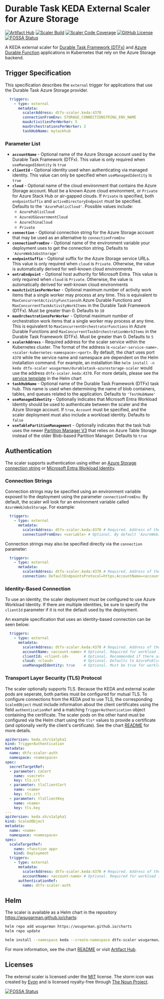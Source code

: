 # Durable Task KEDA External Scaler for Azure Storage
[![Artifact Hub](https://img.shields.io/endpoint?url=https://artifacthub.io/badge/repository/wsugarman)](https://artifacthub.io/packages/keda-scaler/wsugarman-keda-scalers/durabletask-azurestorage-scaler)
[![Scaler Build](https://github.com/wsugarman/durabletask-azurestorage-scaler/actions/workflows/scaler-ci.yml/badge.svg)](https://github.com/wsugarman/durabletask-azurestorage-scaler/actions/workflows/scaler-ci.yml)
[![Scaler Code Coverage](https://codecov.io/gh/wsugarman/durabletask-azurestorage-scaler/branch/main/graph/badge.svg)](https://codecov.io/gh/wsugarman/durabletask-azurestorage-scaler)
[![GitHub License](https://img.shields.io/github/license/wsugarman/durabletask-azurestorage-scaler?label=License)](https://github.com/wsugarman/durabletask-azurestorage-scaler/blob/main/LICENSE)
[![FOSSA Status](https://app.fossa.com/api/projects/git%2Bgithub.com%2Fwsugarman%2Fdurabletask-azurestorage-scaler.svg?type=shield)](https://app.fossa.com/projects/git%2Bgithub.com%2Fwsugarman%2Fdurabletask-azurestorage-scaler?ref=badge_shield)

A KEDA external scaler for [Durable Task Framework (DTFx)](https://github.com/Azure/durabletask) and [Azure Durable Function](https://github.com/Azure/azure-functions-durable-extension) applications in Kubernetes that rely on the Azure Storage backend.

## Trigger Specification
This specification describes the `external` trigger for applications that use the Durable Task Azure Storage provider.

```yml
  triggers:
    - type: external
      metadata:
        scalerAddress: dtfx-scaler.keda:4370
        connectionFromEnv: STORAGE_CONNECTIONSTRING_ENV_NAME
        maxActivitiesPerWorker: 5
        maxOrchestrationsPerWorker: 2
        taskHubName: mytaskhub
```

### Parameter List
- **`accountName`** - Optional name of the Azure Storage account used by the Durable Task Framework (DTFx). This value is only required when `useManagedIdentity` is `true`
- **`clientId`** - Optional identity used when authenticating via managed identity. This value can only be specified when `useManagedIdentity` is `true`
- **`cloud`** - Optional name of the cloud environment that contains the Azure Storage account. Must be a known Azure cloud environment, or `Private` for Azure Stack Hub or air-gapped clouds. If `Private` is specified, both `endpointSuffix` and `activeDirectoryEndpoint` must be specified. Defaults to the `'AzurePublicCloud'`. Possible values include:
  - `AzurePublicCloud`
  - `AzureUSGovernmentCloud`
  - `AzureChinaCloud`
  - `Private`
- **`connection`** - Optional connection string for the Azure Storage account that may be used as an alternative to `connectionFromEnv`
- **`connectionFromEnv`** - Optional name of the environment variable your deployment uses to get the connection string. Defaults to `'AzureWebJobsStorage'`
- **`endpointSuffix`** - Optional suffix for the Azure Storage service URLs. This value is only required when `cloud` is `Private`. Otherwise, the value is automatically derived for well-known cloud environments
- **`entraEndpoint`** - Optional host authority for Microsoft Entra. This value is only required when `cloud` is `Private`. Otherwise, the value is automatically derived for well-known cloud environments
- **`maxActivitiesPerWorker`** - Optional maximum number of activity work items that a single worker may process at any time. This is equivalent to `MaxConcurrentActivityFunctions`in Azure Durable Functions and `MaxConcurrentTaskActivityWorkItems` in the Durable Task Framework (DTFx). Must be greater than 0. Defaults to `10`
- **`maxOrchestrationsPerWorker`** - Optional maximum number of orchestration work items that a single worker may process at any time. This is equivalent to `MaxConcurrentOrchestratorFunctions` in Azure Durable Functions and `MaxConcurrentTaskOrchestrationWorkItems` in the Durable Task Framework (DTFx). Must be greater than 0. Defaults to `5`
- **`scalerAddress`** - Required address for the scaler service within the Kubernetes cluster. The format of the address is `<scaler-service-name>.<scaler-kubernetes-namespace>:<port>`. By default, the chart uses port `4370` while the service name and namespace are dependent on the Helm installation command. For example, an installation like `helm install -n keda dtfx-scaler wsugarman/durabletask-azurestorage-scaler` would use the address `dtfx-scaler.keda:4370`. For more details, please see the [service template](/charts/durabletask-azurestorage-scaler/templates/03-service.yaml) in the Helm chart
- **`taskHubName`** - Optional name of the Durable Task Framework (DTFx) task hub. This name is used when determining the name of blob containers, tables, and queues related to the application. Defaults to `'TestHubName'`
- **`useManagedIdentity`** - Optionally indicates that Microsoft Entra Workload Identity should be used to authenticate between the scaler and the Azure Storage account. If `true`, `Account` must be specified, and the scaler deployment must also include a workload identity. Defaults to `false`
- **`useTablePartitionManagement`** - Optionally indicates that the task hub uses the newer [Partition Manager V3](https://techcommunity.microsoft.com/blog/appsonazureblog/preview-of-durable-functions-extension-v3-0-0/4000452) that relies on Azure Table Storage instead of the older Blob-based Partition Manager. Defaults to `true`

## Authentication
The scaler supports authentication using either an [Azure Storage connection string](https://docs.microsoft.com/en-us/azure/storage/common/storage-configure-connection-string) or [Microsoft Entra Workload Identity](https://azure.github.io/azure-workload-identity/docs/).

### Connection Strings
Connection strings may be specified using an environment variable exposed to the deployment using the parameter `connectionFromEnv`. By default, the scaler will look for an environment variable called `AzureWebJobsStorage`. For example:

```yml
  triggers:
    - type: external
      metadata:
        scalerAddress: dtfx-scaler.keda:4370 # Required. Address of the external scaler service
        connectionFromEnv: <variable> # Optional. By default 'AzureWebJobsStorage'
```

Connection strings may also be specified directly via the `connection` parameter:

```yml
  triggers:
    - type: external
      metadata:
        scalerAddress: dtfx-scaler.keda:4370 # Required. Address of the external scaler service
        connection: DefaultEndpointsProtocol=https;AccountName=<account-name>;AccountKey=<account-key> # Optional. Defaults to connectionFromEnv
```

### Identity-Based Connection
To use an identity, the scaler deployment must be configured to use Azure Workload Identity. If there are multiple identities, be sure to specify the `clientId` parameter if it is not the default used by the deployment.

An example specification that uses an identity-based connection can be seen below:

```yml
  triggers:
    - type: external
      metadata:
        scalerAddress: dtfx-scaler.keda:4370 # Required. Address of the external scaler service
        accountName: <account-name> # Optional. Required for workload identity
        clientId: <client-id>       # Optional. Recommended if there are multiple identities
        cloud: <cloud>              # Optional. Defaults to AzurePublicCloud
        useManagedIdentity: true    # Optional. Must be true for workload identity. Defaults to false
```

### Transport Layer Security (TLS) Protocol
The scaler optionally supports TLS. Because the KEDA and external scaler pods are seperate, both parties must be configured for mutual TLS. To configure connections from the KEDA pod to use TLS, the corresponding `ScaledObject` must include information about the client certificates using the field `authenticationRef` and a matching `TriggerAuthentication` object containing the certificate. The scaler pods on the other hand must be configured via the Helm chart using the `tls*` values to provide a certificate (and optionally verify the client's certificate). See the chart [README](./charts/durabletask-azurestorage-scaler/README.md) for more details.

```yml
apiVersion: keda.sh/v1alpha1
kind: TriggerAuthentication
metadata:
  name: dtfx-scaler-auth
  namespace: <namespace>
spec:
  secretTargetRef:
  - parameter: caCert
    name: <secret>
    key: tls.crt
  - parameter: tlsClientCert
    name: <name>
    key: tls.crt
  - parameter: tlsClientKey
    name: <name>
    key: tls.key
---
apiVersion: keda.sh/v1alpha1
kind: ScaledObject
metadata:
  name: <name>
  namespace: <namespace>
spec:
  scaleTargetRef:
    name: <function app>
    kind: Deployment
  triggers:
    - type: external
      metadata:
        scalerAddress: dtfx-scaler.keda:4370 # Required. Address of the external scaler service
        accountName: <account-name> # Optional. Required for workload identity
      authenticationRef:
        name: dtfx-scaler-auth
```

## Helm
The scaler is available as a Helm chart in the repository https://wsugarman.github.io/charts:

```bash
helm repo add wsugarman https://wsugarman.github.io/charts
helm repo update

helm install --namespace keda --create-namespace dtfx-scaler wsugarman/durabletask-azurestorage-scaler
```

For more information, see the chart [README](./charts/durabletask-azurestorage-scaler/README.md) or visit [Artifact Hub](https://artifacthub.io/packages/keda-scaler/wsugarman-keda-scalers/durabletask-azurestorage-scaler).

## Licenses
The external scaler is licensed under the [MIT](https://github.com/wsugarman/durabletask-azurestorage-scaler/blob/main/LICENSE) license. The storm icon was created by [Evon](https://thenounproject.com/evonmbon/) and is licensed royalty-free through [The Noun Project](https://thenounproject.com/).

[![FOSSA Status](https://app.fossa.com/api/projects/git%2Bgithub.com%2Fwsugarman%2Fdurabletask-azurestorage-scaler.svg?type=large)](https://app.fossa.com/projects/git%2Bgithub.com%2Fwsugarman%2Fdurabletask-azurestorage-scaler?ref=badge_large)
